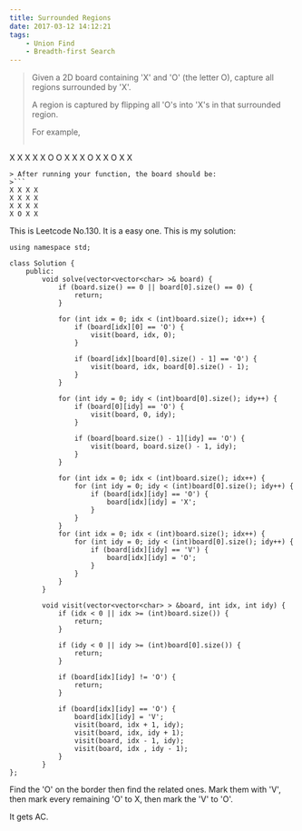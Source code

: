 ```yaml
---
title: Surrounded Regions
date: 2017-03-12 14:12:21
tags:
    - Union Find
    - Breadth-first Search
---
```


> Given a 2D board containing 'X' and 'O' (the letter O), capture all regions surrounded by 'X'.
>
> A region is captured by flipping all 'O's into 'X's in that surrounded region.
>
> For example,
>```
X X X X
X O O X
X X O X
X O X X
```
> After running your function, the board should be:
>```
X X X X
X X X X
X X X X
X O X X
```

<!--more-->

This is Leetcode No.130. It is a easy one. This is my solution:

```
using namespace std;

class Solution {
    public:
        void solve(vector<vector<char> >& board) {
            if (board.size() == 0 || board[0].size() == 0) {
                return;
            }

            for (int idx = 0; idx < (int)board.size(); idx++) {
                if (board[idx][0] == 'O') {
                    visit(board, idx, 0);
                }

                if (board[idx][board[0].size() - 1] == 'O') {
                    visit(board, idx, board[0].size() - 1);
                }
            }

            for (int idy = 0; idy < (int)board[0].size(); idy++) {
                if (board[0][idy] == 'O') {
                    visit(board, 0, idy);
                }

                if (board[board.size() - 1][idy] == 'O') {
                    visit(board, board.size() - 1, idy);
                }
            }

            for (int idx = 0; idx < (int)board.size(); idx++) {
                for (int idy = 0; idy < (int)board[0].size(); idy++) {
                    if (board[idx][idy] == 'O') {
                        board[idx][idy] = 'X';
                    }
                }
            }
            for (int idx = 0; idx < (int)board.size(); idx++) {
                for (int idy = 0; idy < (int)board[0].size(); idy++) {
                    if (board[idx][idy] == 'V') {
                        board[idx][idy] = 'O';
                    }
                }
            }
        }

        void visit(vector<vector<char> > &board, int idx, int idy) {
            if (idx < 0 || idx >= (int)board.size()) {
                return;
            }

            if (idy < 0 || idy >= (int)board[0].size()) {
                return;
            }

            if (board[idx][idy] != 'O') {
                return;
            }

            if (board[idx][idy] == 'O') {
                board[idx][idy] = 'V';
                visit(board, idx + 1, idy);
                visit(board, idx, idy + 1);
                visit(board, idx - 1, idy);
                visit(board, idx , idy - 1);
            }
        }
};
```

Find the 'O' on the border then find the related ones. Mark them with 'V', then mark every remaining 'O' to X, then mark the 'V' to 'O'.

It gets AC.
